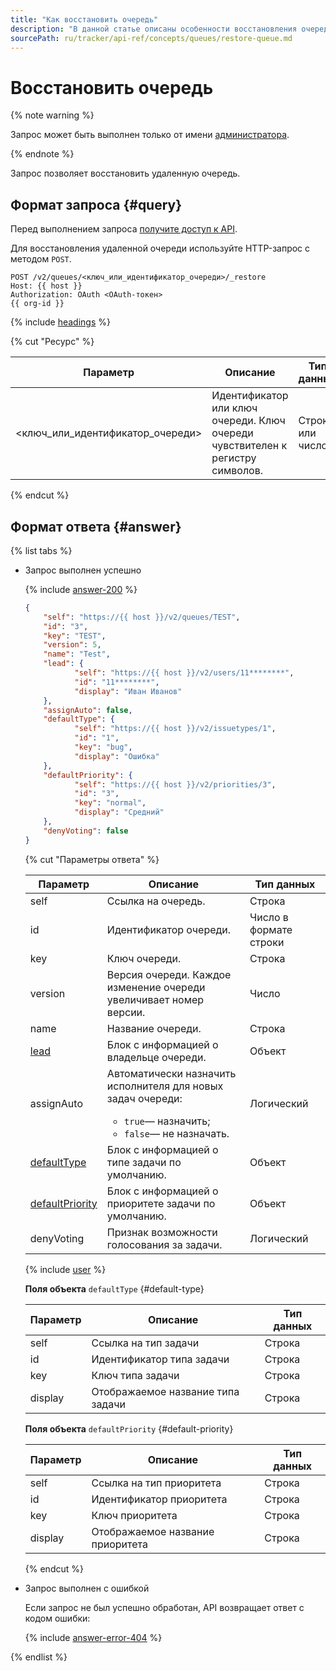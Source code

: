 ```yaml
---
title: "Как восстановить очередь"
description: "В данной статье описаны особенности восстановления очередей."
sourcePath: ru/tracker/api-ref/concepts/queues/restore-queue.md
---
```


# Восстановить очередь

{% note warning %}
 
Запрос может быть выполнен только от имени [администратора](../../role-model.md).

{% endnote %}

Запрос позволяет восстановить удаленную очередь.

## Формат запроса {#query}

Перед выполнением запроса [получите доступ к API](../access.md).

Для восстановления удаленной очереди используйте HTTP-запрос с методом `POST`.

```
POST /v2/queues/<ключ_или_идентификатор_очереди>/_restore
Host: {{ host }}
Authorization: OAuth <OAuth-токен>
{{ org-id }}
```

{% include [headings](../../../_includes/tracker/api/headings.md) %}

{% cut "Ресурс" %}

Параметр | Описание | Тип данных
----- | ----- | -----
\<ключ_или_идентификатор_очереди\> | Идентификатор или ключ очереди. Ключ очереди чувствителен к регистру символов. | Строка или число

{% endcut %}

## Формат ответа {#answer}

{% list tabs %}

- Запрос выполнен успешно

    {% include [answer-200](../../../_includes/tracker/api/answer-200.md) %}

    ```json
    {
        "self": "https://{{ host }}/v2/queues/TEST",
        "id": "3",
        "key": "TEST",
        "version": 5,
        "name": "Test",
        "lead": {
               "self": "https://{{ host }}/v2/users/11********",
               "id": "11********",
               "display": "Иван Иванов"
        },
        "assignAuto": false,
        "defaultType": {
               "self": "https://{{ host }}/v2/issuetypes/1",
               "id": "1",
               "key": "bug",
               "display": "Ошибка"
        },
        "defaultPriority": {
               "self": "https://{{ host }}/v2/priorities/3",
               "id": "3",
               "key": "normal",
               "display": "Средний"
        },
        "denyVoting": false
    }
    ```

    {% cut "Параметры ответа" %}

    Параметр | Описание | Тип данных
    ----- | ----- | -----
    self | Ссылка на очередь. | Строка
    id | Идентификатор очереди. | Число в формате строки
    key | Ключ очереди. | Строка
    version | Версия очереди. Каждое изменение очереди увеличивает номер версии. | Число
    name | Название очереди. | Строка
    [lead](#lead) | Блок с информацией о владельце очереди. | Объект
    assignAuto | Автоматически назначить исполнителя для новых задач очереди:<ul><li>`true`— назначить;</li><li>`false`— не назначать.</li></ul> | Логический
    [defaultType](#default-type) | Блок с информацией о типе задачи по умолчанию. | Объект
    [defaultPriority](#default-priority) | Блок с информацией о приоритете задачи по умолчанию. | Объект
    denyVoting | Признак возможности голосования за задачи. | Логический

    {% include [user](../../../_includes/tracker/api/user.md) %}

    **Поля объекта** `defaultType` {#default-type}

    Параметр | Описание | Тип данных
    -------- | -------- | ----------
    self | Ссылка на тип задачи | Строка
    id | Идентификатор типа задачи | Строка
    key | Ключ типа задачи | Строка
    display | Отображаемое название типа задачи | Строка

    **Поля объекта** `defaultPriority` {#default-priority}

    Параметр | Описание | Тип данных
    -------- | -------- | ----------
    self | Ссылка на тип приоритета | Строка
    id | Идентификатор приоритета | Строка
    key | Ключ приоритета | Строка
    display | Отображаемое название приоритета | Строка

    {% endcut %}

- Запрос выполнен с ошибкой

    Если запрос не был успешно обработан, API возвращает ответ с кодом ошибки:

    {% include [answer-error-404](../../../_includes/tracker/api/answer-error-404.md) %}

{% endlist %}
